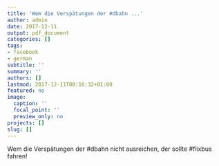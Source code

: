 ```yaml
---
title: 'Wem die Verspätungen der #dbahn ...'
author: admin
date: 2017-12-11
output: pdf_document
categories: []
tags:
- facebook
- german
subtitle: ''
summary: ''
authors: []
lastmod: 2017-12-11T00:16:32+01:00
featured: no
image:
  caption: ''
  focal_point: ''
  preview_only: no
projects: []
slug: []
---
```

Wem die Verspätungen der #dbahn nicht ausreichen, der sollte #flixbus fahren!

